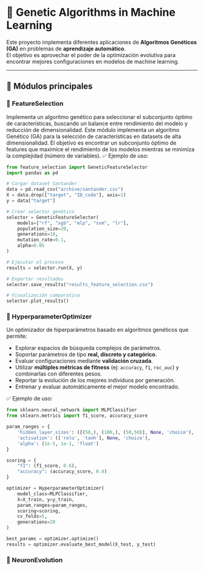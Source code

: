 # 🧬 Genetic Algorithms in Machine Learning

Este proyecto implementa diferentes aplicaciones de **Algoritmos Genéticos (GA)** en problemas de **aprendizaje automático**.  
El objetivo es aprovechar el poder de la optimización evolutiva para encontrar mejores configuraciones en modelos de machine learning.

---

## 📌 Módulos principales

### 🔹 FeatureSelection
Implementa un algoritmo genético para seleccionar el subconjunto óptimo de características, buscando un balance entre rendimiento del modelo y reducción de dimensionalidad.
Este módulo implementa un algoritmo Genético (GA) para la selección de características en datasets de alta dimensionalidad.
El objetivo es encontrar un subconjunto óptimo de features que maximice el rendimiento de los modelos mientras se minimiza la complejidad (número de variables).
✅ Ejemplo de uso:
```python
from feature_selection import GeneticFeatureSelector
import pandas as pd

# Cargar dataset Santander
data = pd.read_csv("archive/santander.csv")
X = data.drop(["target", "ID_code"], axis=1)
y = data["target"]

# Crear selector genético
selector = GeneticFeatureSelector(
    models=["rf", "xgb", "mlp", "svm", "lr"],
    population_size=20,
    generations=10,
    mutation_rate=0.1,
    alpha=0.05
)

# Ejecutar el proceso
results = selector.run(X, y)

# Exportar resultados
selector.save_results("results_feature_selection.csv")

# Visualización comparativa
selector.plot_results()
```



### 🔹 HyperparameterOptimizer
Un optimizador de hiperparámetros basado en algoritmos genéticos que permite:
- Explorar espacios de búsqueda complejos de parámetros.
- Soportar parámetros de tipo **real, discreto y categórico**.
- Evaluar configuraciones mediante **validación cruzada**.
- Utilizar **múltiples métricas de fitness** (ej: `accuracy`, `f1`, `roc_auc`) y combinarlas con diferentes pesos.
- Reportar la evolución de los mejores individuos por generación.
- Entrenar y evaluar automáticamente el mejor modelo encontrado.

✅ Ejemplo de uso:
```python
from sklearn.neural_network import MLPClassifier
from sklearn.metrics import f1_score, accuracy_score

param_ranges = {
    'hidden_layer_sizes': ([(50,), (100,), (50,50)], None, 'choice'),
    'activation': (['relu', 'tanh'], None, 'choice'),
    'alpha': (1e-5, 1e-1, 'float')
}

scoring = {
    "f1": (f1_score, 0.6),
    "accuracy": (accuracy_score, 0.4)
}

optimizer = HyperparameterOptimizer(
    model_class=MLPClassifier,
    X=X_train, y=y_train,
    param_ranges=param_ranges,
    scoring=scoring,
    cv_folds=5,
    generations=20
)

best_params = optimizer.optimize()
results = optimizer.evaluate_best_model(X_test, y_test)
````
### 🔹 NeuronEvolution

